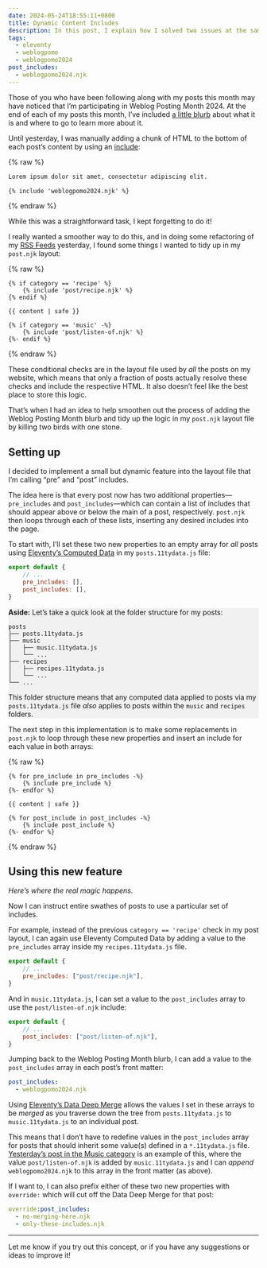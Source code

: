 ```yaml
---
date: 2024-05-24T18:55:11+0800
title: Dynamic Content Includes
description: In this post, I explain how I solved two issues at the same time by introducing a feature to my post layout that I’m calling <q>pre</q> and <q>post</q> includes.
tags:
  - eleventy
  - weblogpomo
  - weblogpomo2024
post_includes:
  - weblogpomo2024.njk
---
```


Those of you who have been following along with my posts this month may have noticed that I’m participating in Weblog Posting Month 2024. At the end of each of my posts this month, I’ve included [a little blurb](#weblogpomo) about what it is and where to go to learn more about it.

Until yesterday, I was manually adding a chunk of HTML to the bottom of each post’s content by using an [include](https://mozilla.github.io/nunjucks/templating.html#include):

{% raw %}
```markdown
Lorem ipsum dolor sit amet, consectetur adipiscing elit.

{% include 'weblogpomo2024.njk' %}
```
{% endraw %}

While this was a straightforward task, I kept forgetting to do it!

I really wanted a smoother way to do this, and in doing some refactoring of my [RSS Feeds](/feeds/) yesterday, I found some things I wanted to tidy up in my `post.njk` layout:

{% raw %}
```twig
{% if category == 'recipe' %}
	{% include 'post/recipe.njk' %}
{% endif %}

{{ content | safe }}

{% if category == 'music' -%}
	{% include 'post/listen-of.njk' %}
{%- endif %}
```
{% endraw %}

These conditional checks are in the layout file used by *all* the posts on my website, which means that only a fraction of posts actually resolve these checks and include the respective HTML. It also doesn’t feel like the best place to store this logic.

That’s when I had an idea to help smoothen out the process of adding the Weblog Posting Month blurb and tidy up the logic in my `post.njk` layout file by killing two birds with one stone.

## Setting up

I decided to implement a small but dynamic feature into the layout file that I’m calling <q>pre</q> and <q>post</q> includes.

The idea here is that every post now has two additional properties—`pre_includes` and `post_includes`—which can contain a list of includes that should appear above or below the main of a post, respectively. `post.njk` then loops through each of these lists, inserting any desired includes into the page.

To start with, I’ll set these two new properties to an empty array for *all* posts using [Eleventy’s Computed Data](https://www.11ty.dev/docs/data-computed/) in my `posts.11tydata.js` file:

```javascript
export default {
	// ...
	pre_includes: [],
	post_includes: [],
}
```

<aside class=" [ flow ] " style="background-color: color-mix(in oklab, currentColor, transparent 95%); padding: var(--size-medium);">

**Aside:** Let’s take a quick look at the folder structure for my posts:

```
posts
├── posts.11tydata.js
├── music
│   ├── music.11tydata.js
│   └── ...
├── recipes
│   ├── recipes.11tydata.js
│   └── ...
└── ...
```

This folder structure means that any computed data applied to posts via my `posts.11tydata.js` file *also* applies to posts within the `music` and `recipes` folders.

</aside>

The next step in this implementation is to make some replacements in `post.njk` to loop through these new properties and insert an include for each value in both arrays:

{% raw %}
```twig
{% for pre_include in pre_includes -%}
	{% include pre_include %}
{%- endfor %}

{{ content | safe }}

{% for post_include in post_includes -%}
	{% include post_include %}
{%- endfor %}
```
{% endraw %}

## Using this new feature

*Here’s where the real magic happens.*

Now I can instruct entire swathes of posts to use a particular set of includes.

For example, instead of the previous `category == 'recipe'` check in my post layout, I can again use Eleventy Computed Data by adding a value to the  `pre_includes` array inside my `recipes.11tydata.js` file.

```javascript
export default {
	// ...
	pre_includes: ["post/recipe.njk"],
}
```

And in `music.11tydata.js`, I can set a value to the `post_includes` array to use the `post/listen-of.njk` include:

```javascript
export default {
	// ...
	post_includes: ["post/listen-of.njk"],
}
```

Jumping back to the Weblog Posting Month blurb, I can add a value to the `post_includes` array in each post’s front matter:

```yaml
post_includes:
  - weblogpomo2024.njk
```

Using [Eleventy’s Data Deep Merge](https://www.11ty.dev/docs/data-deep-merge/) allows the values I set in these arrays to be *merged* as you traverse down the tree from `posts.11tydata.js` to `music.11tydata.js` to an individual post.

This means that I don’t have to redefine values in the `post_includes` array for posts that should inherit some value(s) defined in a `*.11tydata.js` file. [Yesterday’s post in the Music category](/music/endtroducing/) is an example of this, where the value `post/listen-of.njk` is added by `music.11tydata.js` and I can *append* `weblogpomo2024.njk` to this array in the front matter (as above).

If I want to, I can also prefix either of these two new properties with `override:` which will cut off the Data Deep Merge for that post:

```yaml
override:post_includes:
  - no-merging-here.njk
  - only-these-includes.njk
```

<hr style="--rule-space: var(--size-medium);">

Let me know if you try out this concept, or if you have any suggestions or ideas to improve it!
